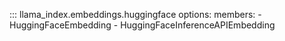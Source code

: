 ::: llama_index.embeddings.huggingface
    options:
      members:
        - HuggingFaceEmbedding
        - HuggingFaceInferenceAPIEmbedding
